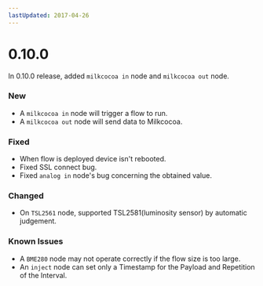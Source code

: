```yaml
---
lastUpdated: 2017-04-26
---
```


# 0.10.0

In 0.10.0 release, added `milkcocoa in` node and `milkcocoa out` node.

### New

* A `milkcocoa in` node will trigger a flow to run.
* A `milkcocoa out` node will send data to Milkcocoa.

### Fixed

* When flow is deployed device isn't rebooted.
* Fixed SSL connect bug.
* Fixed `analog in` node's bug concerning the obtained value.

### Changed

* On `TSL2561` node, supported TSL2581(luminosity sensor) by automatic judgement.

### Known Issues

* A `BME280` node may not operate correctly if the flow size is too large.
* An `inject` node can set only a Timestamp for the Payload and Repetition of the Interval.
